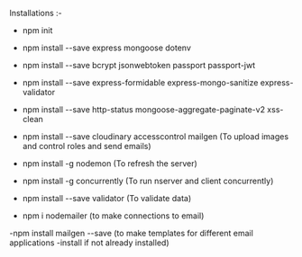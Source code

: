 Installations :-

- npm init

- npm install --save express mongoose dotenv

- npm install --save bcrypt jsonwebtoken passport passport-jwt

- npm install --save express-formidable express-mongo-sanitize express-validator

- npm install --save http-status mongoose-aggregate-paginate-v2 xss-clean

- npm install --save cloudinary accesscontrol mailgen
(To upload images and control roles and send emails)

- npm install -g nodemon
(To refresh the server)

- npm install -g concurrently
(To run nserver and client concurrently)

- npm install --save validator
(To validate data)

- npm i nodemailer
(to make connections to email)

-npm install mailgen --save
(to make templates for different email applications -install if not already installed)